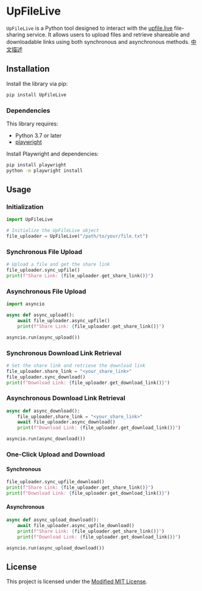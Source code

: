 # UpFileLive

`UpFileLive` is a Python tool designed to interact with the [upfile.live](https://upfile.live) file-sharing service. It allows users to upload files and retrieve shareable and downloadable links using both synchronous and asynchronous methods. [中文描述](README_zhCN.md)


## Installation

Install the library via pip:

```bash
pip install UpFileLive
```

### Dependencies

This library requires:

- Python 3.7 or later
- [playwright](https://playwright.dev/python/)

Install Playwright and dependencies:

```bash
pip install playwright
python -m playwright install
```

## Usage

### Initialization

```python
import UpFileLive

# Initialize the UpFileLive object
file_uploader = UpFileLive("/path/to/your/file.txt")
```

### Synchronous File Upload

```python
# Upload a file and get the share link
file_uploader.sync_upfile()
print(f"Share Link: {file_uploader.get_share_link()}")
```

### Asynchronous File Upload

```python
import asyncio

async def async_upload():
    await file_uploader.async_upfile()
    print(f"Share Link: {file_uploader.get_share_link()}")

asyncio.run(async_upload())
```

### Synchronous Download Link Retrieval

```python
# Set the share link and retrieve the download link
file_uploader.share_link = "<your_share_link>"
file_uploader.sync_download()
print(f"Download Link: {file_uploader.get_download_link()}")
```

### Asynchronous Download Link Retrieval

```python
async def async_download():
    file_uploader.share_link = "<your_share_link>"
    await file_uploader.async_download()
    print(f"Download Link: {file_uploader.get_download_link()}")

asyncio.run(async_download())
```

### One-Click Upload and Download

#### Synchronous

```python
file_uploader.sync_upfile_download()
print(f"Share Link: {file_uploader.get_share_link()}")
print(f"Download Link: {file_uploader.get_download_link()}")
```

#### Asynchronous

```python
async def async_upload_download():
    await file_uploader.async_upfile_download()
    print(f"Share Link: {file_uploader.get_share_link()}")
    print(f"Download Link: {file_uploader.get_download_link()}")

asyncio.run(async_upload_download())
```


## License

This project is licensed under the [Modified MIT License](LICENSE).

